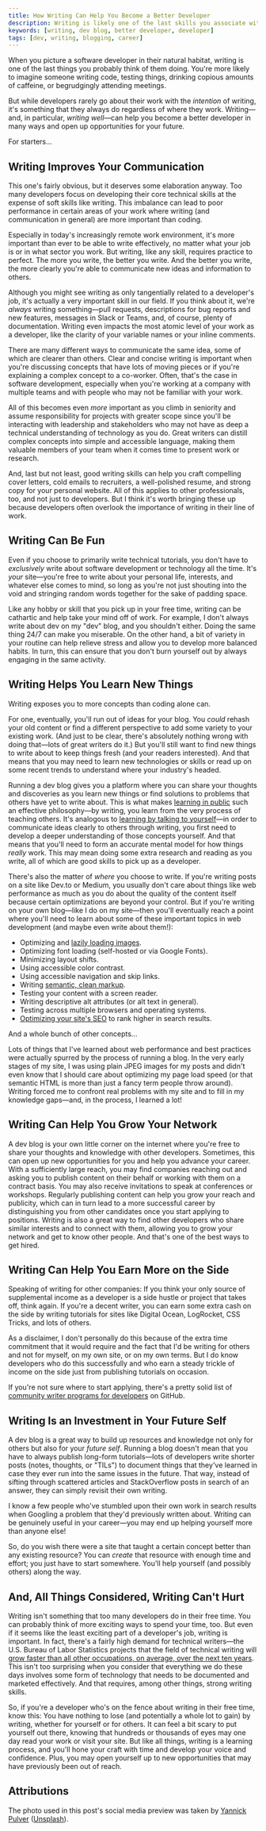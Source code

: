 ```yaml
---
title: How Writing Can Help You Become a Better Developer
description: Writing is likely one of the last skills you associate with software development. But it plays a key role in a developer's life and can help you build a more successful career.
keywords: [writing, dev blog, better developer, developer]
tags: [dev, writing, blogging, career]
---
```


When you picture a software developer in their natural habitat, writing is one of the last things you probably think of them doing. You're more likely to imagine someone writing code, testing things, drinking copious amounts of caffeine, or begrudgingly attending meetings.

But while developers rarely go about their work with the *intention* of writing, it's something that they always do regardless of where they work. Writing—and, in particular, *writing well*—can help you become a better developer in many ways and open up opportunities for your future.

For starters...

## Writing Improves Your Communication

This one's fairly obvious, but it deserves some elaboration anyway. Too many developers focus on developing their core technical skills at the expense of soft skills like writing. This imbalance can lead to poor performance in certain areas of your work where writing (and communication in general) are more important than coding.

Especially in today's increasingly remote work environment, it's more important than ever to be able to write effectively, no matter what your job is or in what sector you work. But writing, like any skill, requires practice to perfect. The more you write, the better you write. And the better you write, the more clearly you're able to communicate new ideas and information to others.

Although you might see writing as only tangentially related to a developer's job, it's actually a very important skill in our field. If you think about it, we're *always* writing something—pull requests, descriptions for bug reports and new features, messages in Slack or Teams, and, of course, plenty of documentation. Writing even impacts the most atomic level of your work as a developer, like the clarity of your variable names or your inline comments.

There are many different ways to communicate the same idea, some of which are clearer than others. Clear and concise writing is important when you're discussing concepts that have lots of moving pieces or if you're explaining a complex concept to a co-worker. Often, that's the case in software development, especially when you're working at a company with multiple teams and with people who may not be familiar with your work.

All of this becomes even *more* important as you climb in seniority and assume responsibility for projects with greater scope since you'll be interacting with leadership and stakeholders who may not have as deep a technical understanding of technology as you do. Great writers can distill complex concepts into simple and accessible language, making them valuable members of your team when it comes time to present work or research.

And, last but not least, good writing skills can help you craft compelling cover letters, cold emails to recruiters, a well-polished resume, and strong copy for your personal website. All of this applies to other professionals, too, and not just to developers. But I think it's worth bringing these up because developers often overlook the importance of writing in their line of work.

## Writing Can Be Fun

Even if you choose to primarily write technical tutorials, you don't have to *exclusively* write about software development or technology all the time. It's *your* site—you're free to write about your personal life, interests, and whatever else comes to mind, so long as you're not just shouting into the void and stringing random words together for the sake of padding space.

Like any hobby or skill that you pick up in your free time, writing can be cathartic and help take your mind off of work. For example, I don't always write about dev on my "dev" blog, and you shouldn't either. Doing the same thing 24/7 can make you miserable. On the other hand, a bit of variety in your routine can help relieve stress and allow you to develop more balanced habits. In turn, this can ensure that you don't burn yourself out by always engaging in the same activity.

## Writing Helps You Learn New Things

Writing exposes you to more concepts than coding alone can.

For one, eventually, you'll run out of ideas for your blog. You *could* rehash your old content or find a different perspective to add some variety to your existing work. (And just to be clear, there's absolutely nothing wrong with doing that—lots of great writers do it.) But you'll still want to find new things to write about to keep things fresh (and your readers interested). And that means that you may need to learn new technologies or skills or read up on some recent trends to understand where your industry's headed.

Running a dev blog gives you a platform where you can share your thoughts and discoveries as you learn new things or find solutions to problems that others have yet to write about. This is what makes [learning in public](https://www.swyx.io/learn-in-public/) such an effective philosophy—by writing, you learn from the very process of teaching others. It's analogous to [learning by talking to yourself](https://hbr.org/2017/05/talking-to-yourself-out-loud-can-help-you-learn)—in order to communicate ideas clearly to others through writing, you first need to develop a deeper understanding of those concepts yourself. And that means that you'll need to form an accurate mental model for how things *really* work. This may mean doing some extra research and reading as you write, all of which are good skills to pick up as a developer.

There's also the matter of *where* you choose to write. If you're writing posts on a site like Dev.to or Medium, you usually don't care about things like web performance as much as you do about the quality of the content itself because certain optimizations are beyond your control. But if you're writing on your own blog—like I do on my site—then you'll eventually reach a point where you'll need to learn about some of these important topics in web development (and maybe even write about them!):

- Optimizing and [lazily loading images](/blog/optimizing-images-for-the-web/).
- Optimizing font loading (self-hosted or via Google Fonts).
- Minimizing layout shifts.
- Using accessible color contrast.
- Using accessible navigation and skip links.
- Writing [semantic, clean markup](/blog/semantic-html-accessibility/).
- Testing your content with a screen reader.
- Writing descriptive alt attributes (or alt text in general).
- Testing across multiple browsers and operating systems.
- [Optimizing your site's SEO](/blog/seo-blogging-tips/) to rank higher in search results.

And a whole bunch of other concepts...

Lots of things that I've learned about web performance and best practices were actually spurred by the process of running a blog. In the very early stages of my site, I was using plain JPEG images for my posts and didn't even know that I should care about optimizing my page load speed (or that semantic HTML is more than just a fancy term people throw around). Writing forced me to confront real problems with my site and to fill in my knowledge gaps—and, in the process, I learned a lot!

## Writing Can Help You Grow Your Network

A dev blog is your own little corner on the internet where you're free to share your thoughts and knowledge with other developers. Sometimes, this can open up new opportunities for you and help you advance your career. With a sufficiently large reach, you may find companies reaching out and asking you to publish content on their behalf or working with them on a contract basis. You may also receive invitations to speak at conferences or workshops. Regularly publishing content can help you grow your reach and publicity, which can in turn lead to a more successful career by distinguishing you from other candidates once you start applying to positions. Writing is also a great way to find other developers who share similar interests and to connect with them, allowing you to grow your network and get to know other people. And that's one of the best ways to get hired.

## Writing Can Help You Earn More on the Side

Speaking of writing for other companies: If you think your only source of supplemental income as a developer is a side hustle or project that takes off, think again. If you're a decent writer, you can earn some extra cash on the side by writing tutorials for sites like Digital Ocean, LogRocket, CSS Tricks, and lots of others.

As a disclaimer, I don't personally do this because of the extra time commitment that it would require and the fact that I'd be writing for others and not for myself, on my own site, or on my own terms. But I do know developers who do this successfully and who earn a steady trickle of income on the side just from publishing tutorials on occasion.

If you're not sure where to start applying, there's a pretty solid list of [community writer programs for developers](https://github.com/malgamves/CommunityWriterPrograms) on GitHub.

## Writing Is an Investment in Your Future Self

A dev blog is a great way to build up resources and knowledge not only for others but also for your *future self*. Running a blog doesn't mean that you have to always publish long-form tutorials—lots of developers write shorter posts (notes, thoughts, or "TILs") to document things that they've learned in case they ever run into the same issues in the future. That way, instead of sifting through scattered articles and StackOverflow posts in search of an answer, they can simply revisit their own writing.

I know a few people who've stumbled upon their own work in search results when Googling a problem that they'd previously written about. Writing can be genuinely useful in your career—you may end up helping yourself more than anyone else!

So, do you wish there were a site that taught a certain concept better than any existing resource? You can *create* that resource with enough time and effort; you just have to start somewhere. You'll help yourself (and possibly others) along the way.

## And, All Things Considered, Writing Can't Hurt

Writing isn't something that too many developers do in their free time. You can probably think of more exciting ways to spend your time, too. But even if it seems like the least exciting part of a developer's job, writing is important. In fact, there's a fairly high demand for technical writers—the U.S. Bureau of Labor Statistics projects that the field of technical writing will [grow faster than all other occupations, on average, over the next ten years](https://www.bls.gov/ooh/media-and-communication/technical-writers.htm#tab-6). This isn't too surprising when you consider that everything we do these days involves some form of technology that needs to be documented and marketed effectively. And that requires, among other things, strong writing skills.

So, if you're a developer who's on the fence about writing in their free time, know this: You have nothing to lose (and potentially a whole lot to gain) by writing, whether for yourself or for others. It can feel a bit scary to put yourself out there, knowing that hundreds or thousands of eyes may one day read your work or visit your site. But like all things, writing is a learning process, and you'll hone your craft with time and develop your voice and confidence. Plus, you may open yourself up to new opportunities that may have previously been out of reach.

## Attributions

The photo used in this post's social media preview was taken by [Yannick Pulver](https://unsplash.com/@yanu) ([Unsplash](https://unsplash.com/photos/hopX_jpVtRM)).
